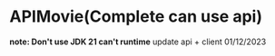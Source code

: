 # APIMovie(Complete can use api)
**note: Don't use JDK 21 can't runtime** 
update api + client 01/12/2023 
